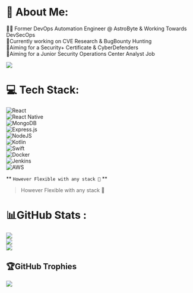 # 💫 About Me:
👨‍💻 Former DevOps Automation Engineer @ AstroByte & Working Towards DevSecOps <br>🔭Currently working on CVE Research & BugBounty Hunting<br>🚩Aiming for a Security+ Certificate & CyberDefenders<br>📍Aiming for a Junior Security Operations Center Analyst Job

![](https://komarev.com/ghpvc/?username=DasAutoIngenieur&color=blueviolet&style=for-the-badge&base=120)
# 💻 Tech Stack:

![React](https://img.shields.io/badge/react-%2320232a.svg?style=for-the-badge&logo=react&logoColor=%2361DAFB) <br> 
![React Native](https://img.shields.io/badge/react_native-%2320232a.svg?style=for-the-badge&logo=react&logoColor=%2361DAFB) <br>
![MongoDB](https://img.shields.io/badge/MongoDB-%234ea94b.svg?style=for-the-badge&logo=mongodb&logoColor=white) <br>
![Express.js](https://img.shields.io/badge/express.js-%23404d59.svg?style=for-the-badge&logo=express&logoColor=%2361DAFB) <br> 
![NodeJS](https://img.shields.io/badge/node.js-6DA55F?style=for-the-badge&logo=node.js&logoColor=white) <br>
![Kotlin](https://img.shields.io/badge/kotlin-%230095D5.svg?style=for-the-badge&logo=kotlin&logoColor=white) <br> 
![Swift](https://img.shields.io/badge/swift-F54A2A?style=for-the-badge&logo=swift&logoColor=white)  <br>
![Docker](https://img.shields.io/badge/docker-%230db7ed.svg?style=for-the-badge&logo=docker&logoColor=white) <br> 
![Jenkins](https://img.shields.io/badge/jenkins-%232C5263.svg?style=for-the-badge&logo=jenkins&logoColor=white) <br>
![AWS](https://img.shields.io/badge/AWS-%23FF9900.svg?style=for-the-badge&logo=amazon-aws&logoColor=white)

** `` However Flexible with any stack 💪 `` **
> However Flexible with any stack 💪

# 📊GitHub Stats :
![](https://github-readme-stats.vercel.app/api?username=DasAutoIngenieur&theme=radical&hide_border=false&include_all_commits=false&count_private=false)<br/>
![](https://github-readme-streak-stats.herokuapp.com/?user=DasAutoIngenieur&theme=radical&hide_border=false)<br/>
![](https://github-readme-stats.vercel.app/api/top-langs/?username=DasAutoIngenieur&theme=radical&hide_border=false&include_all_commits=false&count_private=false&layout=compact)

## 🏆GitHub Trophies
![](https://github-trophies.vercel.app/?username=DasAutoIngenieur&theme=radical&no-frame=false&no-bg=false&margin-w=4)

<!-- Proudly created with GPRM ( https://gprm.itsvg.in ) -->
